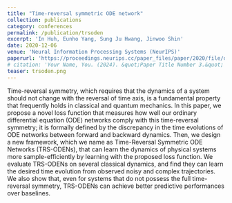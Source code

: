 ```yaml
---
title: "Time-reversal symmetric ODE network"
collection: publications
category: conferences
permalink: /publication/trsoden
excerpt: 'In Huh, Eunho Yang, Sung Ju Hwang, Jinwoo Shin'
date: 2020-12-06
venue: 'Neural Information Processing Systems (NeurIPS)'
paperurl: 'https://proceedings.neurips.cc/paper_files/paper/2020/file/db8419f41d890df802dca330e6284952-Paper.pdf'
# citation: 'Your Name, You. (2024). &quot;Paper Title Number 3.&quot; <i>GitHub Journal of Bugs</i>. 1(3).'
teaser: trsoden.png
---
```


Time-reversal symmetry, which requires that the dynamics of a system should not change with the reversal of time axis, is a fundamental property that frequently holds in classical and quantum mechanics. In this paper, we propose a novel loss function that measures how well our ordinary differential equation (ODE) networks comply with this time-reversal symmetry; it is formally defined by the discrepancy in the time evolutions of ODE networks between forward and backward dynamics. Then, we design a new framework, which we name as Time-Reversal Symmetric ODE Networks (TRS-ODENs), that can learn the dynamics of physical systems more sample-efficiently by learning with the proposed loss function. We evaluate TRS-ODENs on several classical dynamics, and find they can learn the desired time evolution from observed noisy and complex trajectories. We also show that, even for systems that do not possess the full time-reversal symmetry, TRS-ODENs can achieve better predictive performances over baselines.